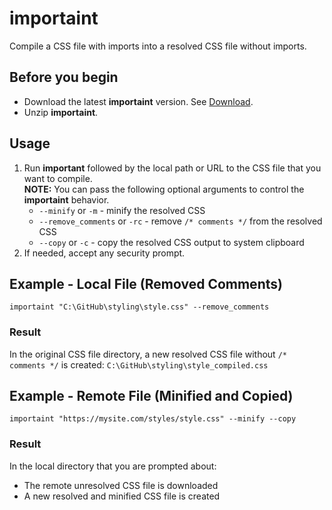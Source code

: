 # importaint
Compile a CSS file with imports into a resolved CSS file without imports.

## Before you begin
* Download the latest **importaint** version. See [Download](https://github.com/rafalkaron/importaint/releases/latest).
* Unzip **importaint**.

## Usage
1. Run **important** followed by the local path or URL to the CSS file that you want to compile.  
    **NOTE:** You can pass the following optional arguments to control the **importaint** behavior.
      * `--minify` or `-m` - minify the resolved CSS
      * `--remove_comments` or `-rc` - remove `/* comments */` from the resolved CSS
      * `--copy` or `-c` - copy the resolved CSS output to system clipboard
2. If needed, accept any security prompt.

## Example - Local File (Removed Comments)
```shell
importaint "C:\GitHub\styling\style.css" --remove_comments
```

### Result
In the original CSS file directory, a new resolved CSS file without `/* comments */` is created: `C:\GitHub\styling\style_compiled.css`

## Example - Remote File (Minified and Copied)
```shell
importaint "https://mysite.com/styles/style.css" --minify --copy
```

### Result
In the local directory that you are prompted about:
  * The remote unresolved CSS file is downloaded
  * A new resolved and minified CSS file is created